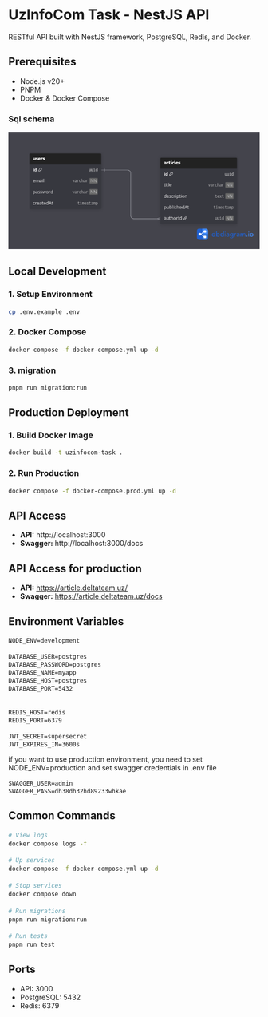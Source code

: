 # UzInfoCom Task - NestJS API

RESTful API built with NestJS framework, PostgreSQL, Redis, and Docker.

## Prerequisites

- Node.js v20+
- PNPM
- Docker & Docker Compose

### Sql schema
![Sql schema](./assets/database.png)
## Local Development

### 1. Setup Environment
```bash
cp .env.example .env
```

### 2. Docker Compose
```bash
docker compose -f docker-compose.yml up -d
```

### 3. migration
```bash
pnpm run migration:run
```

## Production Deployment

### 1. Build Docker Image
```bash
docker build -t uzinfocom-task .
```

### 2. Run Production
```bash
docker compose -f docker-compose.prod.yml up -d
```

## API Access

- **API:** http://localhost:3000
- **Swagger:** http://localhost:3000/docs

## API Access for production
- **API:** https://article.deltateam.uz/
- **Swagger:** https://article.deltateam.uz/docs
## Environment Variables

```env
NODE_ENV=development

DATABASE_USER=postgres
DATABASE_PASSWORD=postgres
DATABASE_NAME=myapp
DATABASE_HOST=postgres
DATABASE_PORT=5432


REDIS_HOST=redis
REDIS_PORT=6379

JWT_SECRET=supersecret
JWT_EXPIRES_IN=3600s
```

if you want to use production environment, you need to set NODE_ENV=production
and set swagger credentials in .env file
```env
SWAGGER_USER=admin
SWAGGER_PASS=dh38dh32hd89233whkae
```

## Common Commands

```bash
# View logs
docker compose logs -f

# Up services
docker compose -f docker-compose.yml up -d

# Stop services
docker compose down

# Run migrations
pnpm run migration:run

# Run tests
pnpm run test
```

## Ports

- API: 3000
- PostgreSQL: 5432
- Redis: 6379